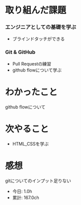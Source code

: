 # 取り組んだ課題
### エンジニアとしての基礎を学ぶ
* ブラインドタッチができる
### Git & GitHub
* Pull Requestの練習
* github flowについて学ぶ
# わかったこと
github flowについて
# 次やること
* HTML_CSSを学ぶ
# 感想
gitについてのインプット足りない　
* 今日: 1.0h
* 累計: 167.0ch
